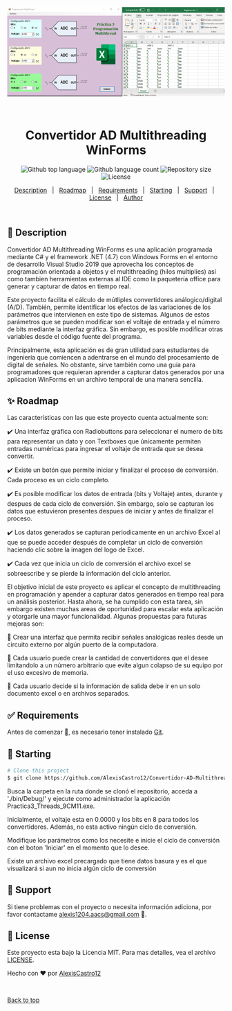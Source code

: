<div align="center" id="top"> 
  <img src="./Convertidor-AD-Multithreading-WinForms.png" alt="Convertidor AD Multithreading WinForms" />

  &#xa0;
</div>

<h1 align="center">Convertidor AD Multithreading WinForms</h1>

<p align="center">
  <img alt="Github top language" src="https://img.shields.io/github/languages/top/AlexisCastro12/Convertidor-AD-Multithreading-WinForms?color=56BEB8">

  <img alt="Github language count" src="https://img.shields.io/github/languages/count/AlexisCastro12/Convertidor-AD-Multithreading-WinForms?color=56BEB8">

  <img alt="Repository size" src="https://img.shields.io/github/repo-size/AlexisCastro12/Convertidor-AD-Multithreading-WinForms?color=56BEB8">

  <img alt="License" src="https://img.shields.io/github/license/AlexisCastro12/Convertidor-AD-Multithreading-WinForms?color=56BEB8">
</p>


<p align="center">
  <a href="#dart-description">Description</a> &#xa0; | &#xa0; 
  <a href="#sparkles-roadmap">Roadmap</a> &#xa0; | &#xa0;
  <a href="#white_check_mark-requirements">Requirements</a> &#xa0; | &#xa0;
  <a href="#checkered_flag-starting">Starting</a> &#xa0; | &#xa0;
  <a href="#wrench-support">Support</a> &#xa0; | &#xa0;
  <a href="#memo-license">License</a> &#xa0; | &#xa0;
  <a href="https://github.com/AlexisCastro12" target="_blank">Author</a>
</p>

<br>

## :dart: Description ##

Convertidor AD Multithreading WinForms es una aplicación programada mediante C# y el framework .NET (4.7) con Windows Forms en el entorno de desarrollo Visual Studio 2019 que aprovecha los conceptos de programación orientada a objetos y el multithreading (hilos multiplies) así como tambien herramientas externas al IDE como la paquetería office para generar y capturar de datos en tiempo real.

Este proyecto facilita el cálculo de mútliples convertidores análogico/digital (A/D). También, permite identificar los efectos de las variaciones de los parámetros que intervienen en este tipo de sistemas. Algunos de estos parámetros que se pueden modificar son el voltaje de entrada y el número de bits mediante la interfaz gráfica. Sin embargo, es posible modificar otras variables desde el código fuente del programa.

Principalmente, esta aplicación es de gran utilidad para estudiantes de ingeniería que comiencen a adentrarse en el mundo del procesamiento de digital de señales. No obstante, sirve también como una guía para programadores que requieran aprender a capturar datos generados por una aplicacion WinForms en un archivo temporal de una manera sencilla.

## :sparkles: Roadmap

Las características con las que este proyecto cuenta actualmente son:

:heavy_check_mark: Una interfaz gráfica con Radiobuttons para seleccionar el numero de bits para representar un dato y con Textboxes que únicamente permiten entradas numéricas para ingresar el voltaje de entrada que se desea convertir.

:heavy_check_mark: Existe un botón que permite iniciar y finalizar el proceso de conversión. Cada proceso es un ciclo completo.

:heavy_check_mark: Es posible modificar los datos de entrada (bits y Voltaje) antes, durante y despues de cada ciclo de conversión. Sin embargo, solo se capturan los datos que estuvieron presentes despues de iniciar y antes de finalizar el proceso.

:heavy_check_mark: Los datos generados se capturan periodicamente en un archivo Excel al que se puede acceder después de completar un ciclo de conversión haciendo clic sobre la imagen del logo de Excel.

:heavy_check_mark: Cada vez que inicia un ciclo de conversión el archivo excel se sobreescribe y se pierde la información del ciclo anterior.

El objetivo inicial de este proyecto es aplicar el concepto de multithreading en programación y apender a capturar datos generados en tiempo real para un análisis posterior. Hasta ahora, se ha cumplido con esta tarea, sin embargo existen muchas areas de oportunidad para escalar esta aplicación y otorgarle una mayor funcionalidad. Algunas propuestas para futuras mejoras son:

:pushpin: Crear una interfaz que permita recibir señales analógicas reales desde un circuito externo por algún puerto de la computadora.

:pushpin: Cada usuario puede crear la cantidad de convertidores que el desee limitandolo a un número arbitrario que evite algun colapso de su equipo por el uso excesivo de memoria.

:pushpin: Cada usuario decide si la información de salida debe ir en un solo documento excel o en archivos separados.

## :white_check_mark: Requirements

Antes de comenzar :checkered_flag:, es necesario tener instalado [Git](https://git-scm.com).

## :checkered_flag: Starting

```bash
# Clone this project
$ git clone https://github.com/AlexisCastro12/Convertidor-AD-Multithreading-WinForms.git

```

Busca la carpeta en la ruta donde se clonó el repositorio, acceda a './bin/Debug/' y ejecute como administrador la aplicación Practica3_Threads_9CM11.exe.

Inicialmente, el voltaje esta en 0.0000 y los bits en 8 para todos los convertidores. Además, no esta activo ningún ciclo de conversión.

Modifique los parámetros como los necesite e inicie el ciclo de conversión con el boton 'Iniciar' en el momento que lo desee.

Existe un archivo excel precargado que tiene datos basura y es el que visualizará si aun no inicia algún ciclo de conversión


## :wrench: Support ##

Si tiene problemas con el proyecto o necesita información adiciona, por favor contactame <alexis1204.aacs@gmail.com> :e-mail:.

## :memo: License ##

Este proyecto esta bajo la Licencia MIT. Para mas detalles, vea el archivo [LICENSE](LICENSE).


Hecho con :heart: por <a href="https://github.com/AlexisCastro12" target="_blank">AlexisCastro12</a>

&#xa0;

<a href="#top">Back to top</a>
